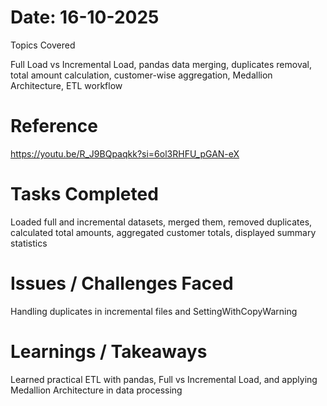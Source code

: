 # Date: 16-10-2025
Topics Covered

Full Load vs Incremental Load, pandas data merging, duplicates removal, total amount calculation, customer-wise aggregation, Medallion Architecture, ETL workflow

# Reference

https://youtu.be/R_J9BQpaqkk?si=6ol3RHFU_pGAN-eX


# Tasks Completed

Loaded full and incremental datasets, merged them, removed duplicates, calculated total amounts, aggregated customer totals, displayed summary statistics

# Issues / Challenges Faced

Handling duplicates in incremental files and SettingWithCopyWarning

# Learnings / Takeaways

Learned practical ETL with pandas, Full vs Incremental Load, and applying Medallion Architecture in data processing